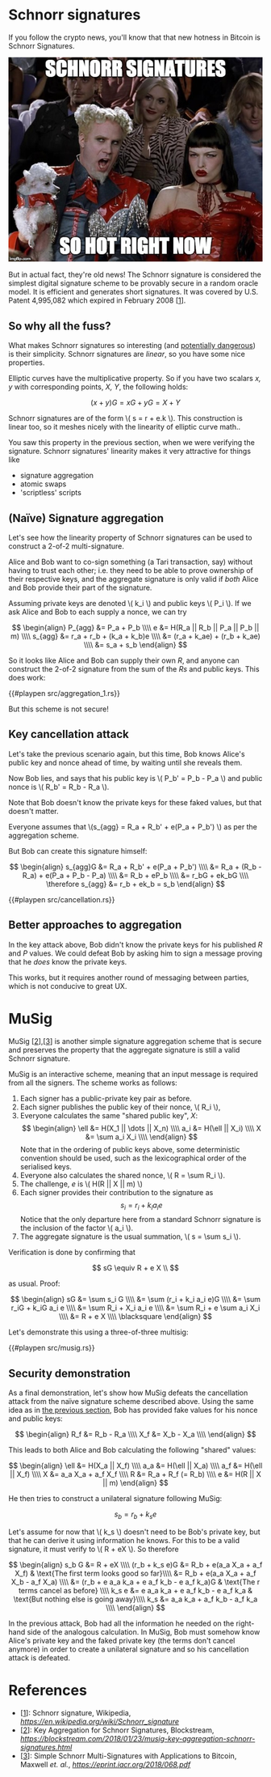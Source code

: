 # Schnorr signatures

If you follow the crypto news, you'll know that that new hotness in Bitcoin is Schnorr Signatures.

![schnorr](./img/schnorr-meme.jpg)

But in actual fact, they're old news! The Schnorr signature is considered the simplest digital signature scheme 
to be provably secure in a random oracle model. It is efficient and generates short signatures. 
It was covered by U.S. Patent 4,995,082 which expired in February 2008 [[1]].

## So why all the fuss?

What makes Schnorr signatures so interesting (and [potentially dangerous](#key-cancellation-attack)) is their simplicity. 
Schnorr signatures are _linear_, so you have some nice properties.

Elliptic curves have the multiplicative property. So if you have two scalars _x, y_ with corresponding points, _X, Y_, 
the following holds:

$$
  (x + y)G = xG + yG = X + Y 
$$

Schnorr signatures are of the form \\( s = r + e.k \\). This construction is linear too, so it meshes nicely with
the linearity of elliptic curve math..
 
You saw this property in the previous section, when we were verifying the signature. Schnorr signatures' linearity 
makes it very attractive for things like

* signature aggregation
* atomic swaps
* 'scriptless' scripts

## (Naïve) Signature aggregation

Let's see how the linearity property of Schnorr signatures can be used to construct a 2-of-2 multi-signature.

Alice and Bob want to co-sign something (a Tari transaction, say) without having to trust each other; 
i.e. they need to be able to prove ownership of their respective keys, and the aggregate signature is
only valid if _both_ Alice and Bob provide their part of the signature. 

Assuming private keys are denoted \\( k_i \\) and public keys \\( P_i \\). If we ask Alice and Bob to each 
supply a nonce, we can try

$$
\begin{align}
  P_{agg} &= P_a + P_b \\\\
  e &= H(R_a || R_b || P_a || P_b || m) \\\\
  s_{agg} &= r_a + r_b + (k_a + k_b)e \\\\
        &= (r_a + k_ae) + (r_b + k_ae) \\\\
        &= s_a + s_b
\end{align}
$$

So it looks like Alice and Bob can supply their own _R_, and anyone can construct the 2-of-2 signature 
from the sum of the _Rs_ and public keys. This does work:

{{#playpen src/aggregation_1.rs}}

But this scheme is not secure!

## Key cancellation attack

Let's take the previous scenario again, but this time, Bob knows Alice's public key and nonce ahead of time, by
waiting until she reveals them. 

Now Bob lies, and says that his public key is \\( P_b' = P_b - P_a \\) and public nonce is \\( R_b' = R_b - R_a \\).

Note that Bob doesn't know the private keys for these faked values, but that doesn't matter.

Everyone assumes that \\(s_{agg} = R_a + R_b' + e(P_a + P_b') \\) as per the aggregation scheme.

But Bob can create this signature himself: 

$$
\begin{align}
  s_{agg}G &= R_a + R_b' + e(P_a + P_b') \\\\
    &= R_a + (R_b - R_a) + e(P_a + P_b - P_a) \\\\
    &= R_b + eP_b \\\\
    &= r_bG + ek_bG \\\\
  \therefore s_{agg} &= r_b + ek_b = s_b
\end{align}
$$

{{#playpen src/cancellation.rs}}


## Better approaches to aggregation

In the key attack above, Bob didn't know the private keys for his published _R_ and _P_ values. We could defeat Bob
by asking him to sign a message proving that he _does_ know the private keys.

This works, but it requires another round of messaging between parties, which is not conducive to great UX.

# MuSig

MuSig [[2]],[[3]] is another simple signature aggregation scheme that is secure and preserves the property that the aggregate
signature is still a valid Schnorr signature.

MuSig is an interactive scheme, meaning that an input message is required from all the signers. The scheme works as follows:

1. Each signer has a public-private key pair as before.
1. Each signer publishes the public key of their nonce, \\( R_i \\),
1. Everyone calculates the same "shared public key", _X_: 
$$
    \begin{align}
        \ell &= H(X_1 || \dots || X_n) \\\\
        a_i &= H(\ell || X_i) \\\\
        X &= \sum a_i X_i \\\\
    \end{align}
$$
Note that in the ordering of public keys above, some deterministic convention should be used, such as the lexicographical
order of the serialised keys.
1. Everyone also calculates the shared nonce, \\( R = \sum R_i \\).
1. The challenge, _e_ is \\( H(R || X || m) \\)
1. Each signer provides their contribution to the signature as
$$ 
    s_i = r_i + k_i a_i e
$$
Notice that the only departure here from a standard Schnorr signature is the inclusion of the factor \\( a_i \\).
1. The aggregate signature is the usual summation, \\( s = \sum s_i \\).

Verification is done by confirming that 

$$ 
  sG \equiv R + e X \\
$$

as usual. Proof:

$$ 
\begin{align}
  sG &= \sum s_i G \\\\
     &= \sum (r_i + k_i a_i e)G \\\\
     &= \sum r_iG + k_iG a_i e \\\\
     &= \sum R_i + X_i a_i e \\\\
     &= \sum R_i + e \sum a_i X_i \\\\
     &= R + e X \\\\
     \blacksquare
\end{align}
$$

Let's demonstrate this using a three-of-three multisig:

{{#playpen src/musig.rs}}

## Security demonstration

As a final demonstration, let's show how MuSig defeats the cancellation attack from the naïve signature scheme described
above. Using the same idea as in [the previous section](#key-cancellation-attack), Bob has provided fake values for his
nonce and public keys:

$$ 
\begin{align}
  R_f &= R_b - R_a \\\\
  X_f &= X_b - X_a \\\\
\end{align}
$$

This leads to both Alice and Bob calculating the following "shared" values:

$$ 
\begin{align}
  \ell &= H(X_a || X_f) \\\\
  a_a &= H(\ell || X_a) \\\\
  a_f &= H(\ell || X_f) \\\\
  X &= a_a X_a + a_f X_f \\\\
  R &= R_a + R_f (= R_b) \\\\
  e &= H(R || X || m)
\end{align}
$$

He then tries to construct a unilateral signature following MuSig:

$$ 
  s_b = r_b + k_s e
$$

Let's assume for now that \\( k_s \\) doesn't need to be Bob's private key, but that he can derive it using information
he knows. For this to be a valid signature, it must verify to \\( R + eX \\). So therefore

$$ 
\begin{align}
  s_b G          &= R + eX \\\\
  (r_b + k_s e)G &= R_b + e(a_a X_a + a_f X_f) & \text{The first term looks good so far}\\\\
                 &= R_b + e(a_a X_a + a_f X_b - a_f X_a) \\\\
                 &= (r_b + e a_a k_a + e a_f k_b - e a_f k_a)G & \text{The r terms cancel as before} \\\\
  k_s e &=  e a_a k_a + e a_f k_b - e a_f k_a & \text{But nothing else is going away}\\\\
  k_s &= a_a k_a + a_f k_b - a_f k_a \\\\              
\end{align}
$$

In the previous attack, Bob had all the information he needed on the right-hand side of the analogous calculation. In MuSig,
Bob must somehow know Alice's private key and the faked private key (the terms don't cancel anymore) in order to create a unilateral signature
and so his cancellation attack is defeated.

# References

[1]: https://en.wikipedia.org/wiki/Schnorr_signature 'Wikipedia:Schnorr signature'
[2]: https://blockstream.com/2018/01/23/musig-key-aggregation-schnorr-signatures.html 'Blockstream: Key Aggregation for Schnorr Signatures'
[3]: https://eprint.iacr.org/2018/068.pdf 'Maxwell et. al., Simple Schnorr Multi-Signatures with Applications to Bitcoin'

* [[1]]: Schnorr signature, Wikipedia, _https://en.wikipedia.org/wiki/Schnorr_signature_
* [[2]]: Key Aggregation for Schnorr Signatures, Blockstream, _https://blockstream.com/2018/01/23/musig-key-aggregation-schnorr-signatures.html_
* [[3]]: Simple Schnorr Multi-Signatures with Applications to Bitcoin, Maxwell _et. al._, _https://eprint.iacr.org/2018/068.pdf_
